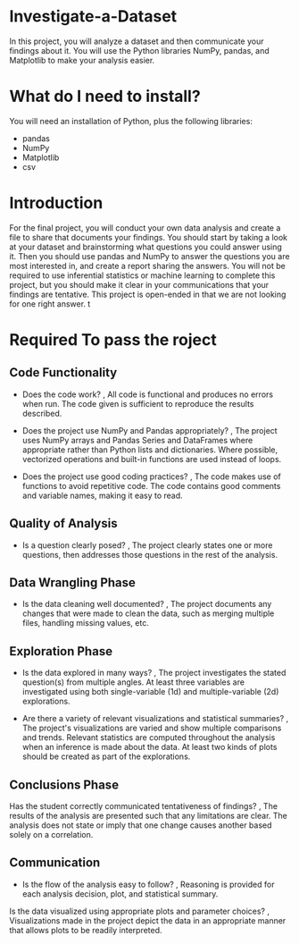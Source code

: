 # Investigate-a-Dataset
In this project, you will analyze a dataset and then communicate your findings about it. You will use the Python libraries NumPy, pandas, and Matplotlib to make your analysis easier.

# What do I need to install?
You will need an installation of Python, plus the following libraries:

* pandas
* NumPy
* Matplotlib
* csv

# Introduction

For the final project, you will conduct your own data analysis and create a file to share that documents your findings. You should start by taking a look at your dataset and brainstorming what questions you could answer using it. Then you should use pandas and NumPy to answer the questions you are most interested in, and create a report sharing the answers. You will not be required to use inferential statistics or machine learning to complete this project, but you should make it clear in your communications that your findings are tentative. This project is open-ended in that we are not looking for one right answer.
t
# Required To pass the roject

## Code Functionality

- Does the code work? , All code is functional and produces no errors when run. The code given is sufficient to reproduce the results described.

- Does the project use NumPy and Pandas appropriately? , The project uses NumPy arrays and Pandas Series and DataFrames where appropriate rather than Python lists and dictionaries. Where possible, vectorized operations and built-in functions are used instead of loops.

- Does the project use good coding practices? , The code makes use of functions to avoid repetitive code. The code contains good comments and variable names, making it easy to read.

## Quality of Analysis

- Is a question clearly posed? , The project clearly states one or more questions, then addresses those questions in the rest of the analysis.

## Data Wrangling Phase

- Is the data cleaning well documented? , The project documents any changes that were made to clean the data, such as merging multiple files, handling missing values, etc.

## Exploration Phase

- Is the data explored in many ways? , The project investigates the stated question(s) from multiple angles. At least three variables are investigated using both single-variable (1d) and multiple-variable (2d) explorations.

- Are there a variety of relevant visualizations and statistical summaries? , The project's visualizations are varied and show multiple comparisons and trends. Relevant statistics are computed throughout the analysis when an inference is made about the data. At least two kinds of plots should be created as part of the explorations.

## Conclusions Phase

Has the student correctly communicated tentativeness of findings? , The results of the analysis are presented such that any limitations are clear. The analysis does not state or imply that one change causes another based solely on a correlation.

## Communication

- Is the flow of the analysis easy to follow? , Reasoning is provided for each analysis decision, plot, and statistical summary.

Is the data visualized using appropriate plots and parameter choices? , Visualizations made in the project depict the data in an appropriate manner that allows plots to be readily interpreted.
